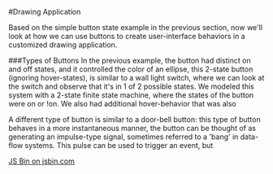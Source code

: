 #Drawing Application

Based on the simple button state example in the previous section, now we'll look at how we can use buttons to create user-interface behaviors in a customized drawing application.

###Types of Buttons
In the previous example, the button had distinct on and off states, and it controlled the color of an ellipse, this 2-state button (ignoring hover-states), is similar to a wall light switch, where we can look at the switch and observe that it's in 1 of 2 possible states.  We modeled this system with a 2-state finite state machine, where the states of the button were on or !on.  We also had additional hover-behavior that was also 

A different type of button is similar to a door-bell button: this type of button behaves in a more instantaneous manner, the button can be thought of as generating an impulse-type signal, sometimes referred to a 'bang' in data-flow systems.  This pulse can be used to trigger an event, but  



<a class="jsbin-embed" href="https://jsbin.com/vuqoyu/edit?js,output">JS Bin on jsbin.com</a><script src="https://static.jsbin.com/js/embed.min.js?3.34.3"></script>
